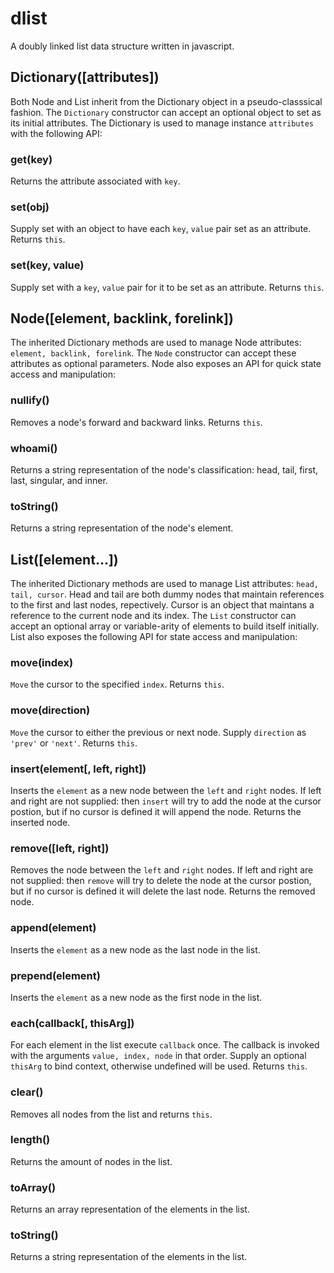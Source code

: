 dlist
=====

A doubly linked list data structure written in javascript.

Dictionary([attributes])
---
Both Node and List inherit from the Dictionary object in a pseudo-classsical fashion. The `Dictionary` constructor can accept an optional object to set as its initial attributes. The Dictionary is used to manage instance `attributes` with the following API:
### get(key)
  Returns the attribute associated with `key`.
### set(obj) 
  Supply set with an object to have each `key`, `value` pair set as an attribute. Returns `this`.
### set(key, value)
  Supply set with a `key`, `value` pair for it to be set as an attribute. Returns `this`.

Node([element, backlink, forelink])
---
The inherited Dictionary methods are used to manage Node attributes: `element, backlink, forelink`. The `Node` constructor can accept these attributes as optional parameters. Node also exposes an API for quick state access and manipulation:
### nullify()
  Removes a node's forward and backward links. Returns `this`.
### whoami()
  Returns a string representation of the node's classification: head, tail, first, last, singular, and inner.
### toString()
  Returns a string representation of the node's element.
  
List([element...])
---
The inherited Dictionary methods are used to manage List attributes: `head, tail, cursor`. Head and tail are both dummy nodes that maintain references to the first and last nodes, repectively. Cursor is an object that maintans a reference to the current node and its index. The `List` constructor can accept an optional array or variable-arity of elements to build itself initially. List also exposes the following API for state access and manipulation:
### move(index)
  `Move` the cursor to the specified `index`. Returns `this`.
### move(direction)
  `Move` the cursor to either the previous or next node. Supply `direction` as `'prev'` or `'next'`. Returns `this`.
### insert(element[, left, right])
  Inserts the `element` as a new node between the `left` and `right` nodes. If left and right are not supplied: then `insert` will try to add the node at the cursor postion, but if no cursor is defined it will append the node. Returns the inserted node.
  
### remove([left, right])
  Removes the node between the `left` and `right` nodes. If left and right are not supplied: then `remove` will try to delete the node at the cursor postion, but if no cursor is defined it will delete the last node. Returns the removed node.
  
### append(element)
  Inserts the `element` as a new node as the last node in the list.
  
### prepend(element)
  Inserts the `element` as a new node as the first node in the list.
  
### each(callback[, thisArg])
  For each element in the list execute `callback` once. The callback is invoked with the arguments `value, index, node` in that order. Supply an optional `thisArg` to bind context, otherwise undefined will be used. Returns `this`.
  
### clear()
  Removes all nodes from the list and returns `this`.
  
### length()
  Returns the amount of nodes in the list.

### toArray()
  Returns an array representation of the elements in the list.

### toString()
  Returns a string representation of the elements in the list.
